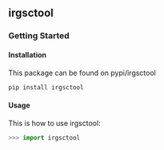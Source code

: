 ## irgsctool

### Getting Started

#### Installation
This package can be found on pypi/irgsctool
```bash
pip install irgsctool
```

#### Usage
This is how to use irgsctool:
```python
>>> import irgsctool
```